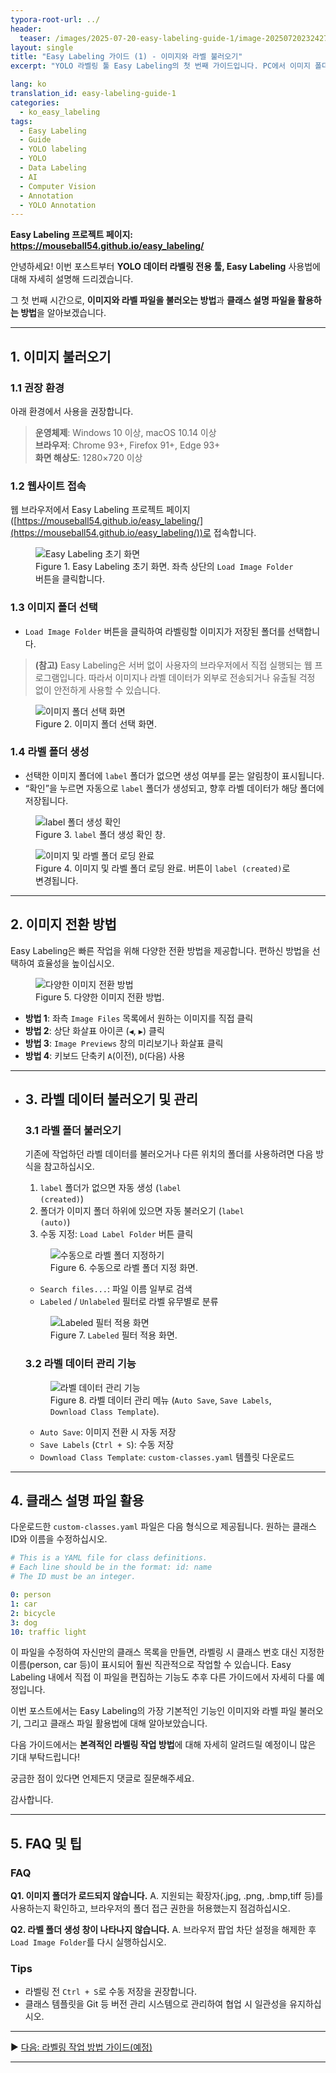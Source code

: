 ```yaml
---
typora-root-url: ../
header:
  teaser: /images/2025-07-20-easy-labeling-guide-1/image-20250720232427171.png
layout: single
title: "Easy Labeling 가이드 (1) - 이미지와 라벨 불러오기"
excerpt: "YOLO 라벨링 툴 Easy Labeling의 첫 번째 가이드입니다. PC에서 이미지 폴더와 라벨 파일을 불러오고, 클래스 파일을 활용하는 기본적인 방법을 안내합니다."

lang: ko
translation_id: easy-labeling-guide-1
categories:
  - ko_easy_labeling
tags:
  - Easy Labeling
  - Guide
  - YOLO labeling
  - YOLO
  - Data Labeling
  - AI
  - Computer Vision
  - Annotation
  - YOLO Annotation
---
```


<p><strong>Easy Labeling 프로젝트 페이지: <a href="https://mouseball54.github.io/easy_labeling/">https://mouseball54.github.io/easy_labeling/</a></strong></p>

안녕하세요! 이번 포스트부터 **YOLO 데이터 라벨링 전용 툴, Easy Labeling** 사용법에 대해 자세히 설명해 드리겠습니다.

그 첫 번째 시간으로, **이미지와 라벨 파일을 불러오는 방법**과 **클래스 설명 파일을 활용하는 방법**을 알아보겠습니다.

---

## 1. 이미지 불러오기

### 1.1 권장 환경

아래 환경에서 사용을 권장합니다.  
> **운영체제**: Windows 10 이상, macOS 10.14 이상  
> **브라우저**: Chrome 93+, Firefox 91+, Edge 93+  
> **화면 해상도**: 1280×720 이상  

### 1.2 웹사이트 접속
웹 브라우저에서 Easy Labeling 프로젝트 페이지([https://mouseball54.github.io/easy_labeling/](https://mouseball54.github.io/easy_labeling/))로 접속합니다.

<figure>
  <img src="/images/2025-07-20-easy-labeling-guide-1/image-20250720230233737.png" alt="Easy Labeling 초기 화면">
  <figcaption>Figure 1. Easy Labeling 초기 화면. 좌측 상단의 <code>Load Image Folder</code> 버튼을 클릭합니다.</figcaption>
</figure>



### 1.3 이미지 폴더 선택

- <code>Load Image Folder</code> 버튼을 클릭하여 라벨링할 이미지가 저장된 폴더를 선택합니다.

> **(참고)** Easy Labeling은 서버 없이 사용자의 브라우저에서 직접 실행되는 웹 프로그램입니다. 따라서 이미지나 라벨 데이터가 외부로 전송되거나 유출될 걱정 없이 안전하게 사용할 수 있습니다.

<figure>
  <img src="/images/2025-07-20-easy-labeling-guide-1/image-20250720232309611.png" alt="이미지 폴더 선택 화면">
  <figcaption>Figure 2. 이미지 폴더 선택 화면.</figcaption>
</figure>



### 1.4 라벨 폴더 생성

- 선택한 이미지 폴더에 <code>label</code> 폴더가 없으면 생성 여부를 묻는 알림창이 표시됩니다.  
- “확인”을 누르면 자동으로 <code>label</code> 폴더가 생성되고, 향후 라벨 데이터가 해당 폴더에 저장됩니다.

<figure>
  <img src="/images/2025-07-20-easy-labeling-guide-1/image-20250720230951821.png" alt="label 폴더 생성 확인">
  <figcaption>Figure 3. <code>label</code> 폴더 생성 확인 창.</figcaption>
</figure>

<figure>
  <img src="/images/2025-07-20-easy-labeling-guide-1/image-20250720231126118.png" alt="이미지 및 라벨 폴더 로딩 완료">
  <figcaption>Figure 4. 이미지 및 라벨 폴더 로딩 완료. 버튼이 <code>label (created)</code>로 변경됩니다.</figcaption>
</figure>



---

## 2. 이미지 전환 방법

Easy Labeling은 빠른 작업을 위해 다양한 전환 방법을 제공합니다. 편하신 방법을 선택하여 효율성을 높이십시오.

<figure>
  <img src="/images/2025-07-20-easy-labeling-guide-1/image-20250720235716476.png" alt="다양한 이미지 전환 방법">
  <figcaption>Figure 5. 다양한 이미지 전환 방법.</figcaption>
</figure>


- **방법 1**: 좌측 <code>Image Files</code> 목록에서 원하는 이미지를 직접 클릭  
- **방법 2**: 상단 화살표 아이콘 (<code>◀</code>, <code>▶</code>) 클릭  
- **방법 3**: <code>Image Previews</code> 창의 미리보기나 화살표 클릭  
- **방법 4**: 키보드 단축키 <code>A</code>(이전), <code>D</code>(다음) 사용  

---

- ## 3. 라벨 데이터 불러오기 및 관리

  ### 3.1 라벨 폴더 불러오기
  기존에 작업하던 라벨 데이터를 불러오거나 다른 위치의 폴더를 사용하려면 다음 방식을 참고하십시오.

  1. <code>label</code> 폴더가 없으면 자동 생성 (<code>label (created)</code>)  
  2. 폴더가 이미지 폴더 하위에 있으면 자동 불러오기 (<code>label (auto)</code>)  
  3. 수동 지정: <code>Load Label Folder</code> 버튼 클릭

  <figure>
    <img src="/images/2025-07-20-easy-labeling-guide-1/image-20250720232427171.png" alt="수동으로 라벨 폴더 지정하기">
    <figcaption>Figure 6. 수동으로 라벨 폴더 지정 화면.</figcaption>
  </figure>


  - <code>Search files...</code>: 파일 이름 일부로 검색  
  - <code>Labeled</code> / <code>Unlabeled</code> 필터로 라벨 유무별로 분류  

  <figure>
    <img src="/images/2025-07-20-easy-labeling-guide-1/image-20250720233244263.png" alt="Labeled 필터 적용 화면">
    <figcaption>Figure 7. <code>Labeled</code> 필터 적용 화면.</figcaption>
  </figure>


  ### 3.2 라벨 데이터 관리 기능
  <figure>
    <img src="/images/2025-07-20-easy-labeling-guide-1/image-20250721010743987.png" alt="라벨 데이터 관리 기능">
    <figcaption>Figure 8. 라벨 데이터 관리 메뉴 (<code>Auto Save</code>, <code>Save Labels</code>, <code>Download Class Template</code>).</figcaption>
  </figure>


  - <code>Auto Save</code>: 이미지 전환 시 자동 저장  
  - <code>Save Labels</code> (<code>Ctrl + S</code>): 수동 저장  
  - <code>Download Class Template</code>: <code>custom-classes.yaml</code> 템플릿 다운로드  

---

## 4. 클래스 설명 파일 활용

다운로드한 <code>custom-classes.yaml</code> 파일은 다음 형식으로 제공됩니다. 원하는 클래스 ID와 이름을 수정하십시오.

```yaml
# This is a YAML file for class definitions.
# Each line should be in the format: id: name
# The ID must be an integer.

0: person
1: car
2: bicycle
3: dog
10: traffic light
```

이 파일을 수정하여 자신만의 클래스 목록을 만들면, 라벨링 시 클래스 번호 대신 지정한 이름(person, car 등)이 표시되어 훨씬 직관적으로 작업할 수 있습니다. Easy Labeling 내에서 직접 이 파일을 편집하는 기능도 추후 다른 가이드에서 자세히 다룰 예정입니다.



이번 포스트에서는 Easy Labeling의 가장 기본적인 기능인 이미지와 라벨 파일 불러오기, 그리고 클래스 파일 활용법에 대해 알아보았습니다.

다음 가이드에서는 **본격적인 라벨링 작업 방법**에 대해 자세히 알려드릴 예정이니 많은 기대 부탁드립니다!

궁금한 점이 있다면 언제든지 댓글로 질문해주세요.

감사합니다.

------

## 5. FAQ 및 팁

### FAQ

**Q1. 이미지 폴더가 로드되지 않습니다.**
 A. 지원되는 확장자(.jpg, .png, .bmp,tiff 등)를 사용하는지 확인하고,
 브라우저의 폴더 접근 권한을 허용했는지 점검하십시오.

**Q2. 라벨 폴더 생성 창이 나타나지 않습니다.**
 A. 브라우저 팝업 차단 설정을 해제한 후 <code>Load Image Folder</code>를 다시 실행하십시오.



### Tips

- 라벨링 전 <code>Ctrl + S</code>로 수동 저장을 권장합니다.
- 클래스 템플릿을 Git 등 버전 관리 시스템으로 관리하여 협업 시 일관성을 유지하십시오.

------

▶️ [다음: 라벨링 작업 방법 가이드(예정)](easy-labeling-guide-2.md)



---



